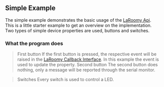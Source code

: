 ## Simple Example

The simple example demonstrates the basic usage of the [LaRoomy Api](https://api.laroomy.com).
This is a little starter example to get an overview on the implementation. Two types of simple device properties are used, buttons and switches.

### What the program does

> First button
If the first button is pressed, the respective event will be raised in the [LaRoomy Callback Interface](https://api.laroomy.com/p/laroomy-app-callback.html).
In this example the event is used to update the property.
> Second button
The second button does nothing, only a message will be reported through the serial monitor.

> Switches
Every switch is used to control a LED. 
